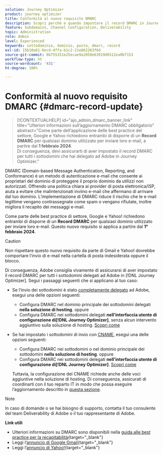 ```yaml
---
solution: Journey Optimizer
product: journey optimizer
title: Conformità al nuovo requisito DMARC
description: Scopri perché e quando impostare il record DMARC in Journey Optimizer
feature: Subdomains, Channel Configuration, Deliverability
topic: Administration
role: Admin
level: Experienced
keywords: sottodominio, dominio, posta, dmarc, record
exl-id: 15b10a61-6ecd-4ffa-b1c2-21e862263f6d
source-git-commit: 8b755351e25ecae9a2058e63919d6512ea0bf153
workflow-type: ht
source-wordcount: '431'
ht-degree: 100%

---
```


# Conformità al nuovo requisito DMARC {#dmarc-record-update}

>[!CONTEXTUALHELP]
>id="ajo_admin_dmarc_banner_link"
>title="Ulteriori informazioni sull’aggiornamento DMARC obbligatorio"
>abstract="Come parte dell’applicazione delle best practice del settore, Google e Yahoo richiedono entrambi di disporre di un **Record DMARC** per qualsiasi dominio utilizzato per inviare loro e-mail, a partire dal **1 febbraio 2024**.<br>Di conseguenza, devi assicurarti di aver impostato il record DMARC per tutti i sottodomini che hai delegato ad Adobe in Journey Optimizer."

DMARC (Domain-based Message Authentication, Reporting, and Conformance) è un metodo di autenticazione e-mail che consente ai proprietari del dominio di proteggere il proprio dominio da utilizzi non autorizzati. Offrendo una politica chiara ai provider di posta elettronica/ISP, aiuta a evitare che malintenzionati inviino e-mail che affermano di arrivare dal tuo dominio. L’implementazione di DMARC riduce il rischio che le e-mail legittime vengano contrassegnate come spam o vengano rifiutate, inoltre migliora il recapito dei messaggi e-mail.

Come parte delle best practice di settore, Google e Yahoo! richiedono entrambi di disporre di un **Record DMARC** per qualsiasi dominio utilizzato per inviare loro e-mail. Questo nuovo requisito si applica a partire dal **1° febbraio 2024**.

>[!CAUTION]
>
>Non rispettare questo nuovo requisito da parte di Gmail e Yahoo! dovrebbe comportare l’invio di e-mail nella cartella di posta indesiderata oppure il blocco.

Di conseguenza, Adobe consiglia vivamente di assicurarsi di aver impostato il record DMARC per tutti i sottodomini delegati ad Adobe in [!DNL Journey Optimizer]. Segui i passaggi seguenti che si applicano al tuo caso:

* Se l’invio dei sottodomini è stato [completamente delegato](delegate-subdomain.md#full-subdomain-delegation) ad Adobe, esegui una delle opzioni seguenti:

   * Configura DMARC nel dominio principale dei sottodomini delegati **nella soluzione di hosting**.
oppure
   * Configura DMARC nei sottodomini delegati **nell’interfaccia utente di configurazione di[!DNL Journey Optimizer]**, senza alcun intervento aggiuntivo sulla soluzione di hosting. [Scopri come](dmarc-record.md#implement-dmarc)

* Se hai impostato i sottodomini di invio con [CNAME](delegate-subdomain.md#cname-subdomain-setup), esegui una delle opzioni seguenti:

   * Configura DMARC nei sottodomini o nel dominio principale dei sottodomini **nella soluzione di hosting**.
oppure
   * Configura DMARC nei sottodomini delegati **nell’interfaccia utente di configurazione di[!DNL Journey Optimizer]**. [Scopri come](dmarc-record.md#implement-dmarc)

  Tuttavia, la configurazione del CNAME richiede anche delle voci aggiuntive nella soluzione di hosting. Di conseguenza, assicurati di coordinarti con il tuo reparto IT in modo che possa eseguire l’aggiornamento descritto in [questa sezione](dmarc-record.md#implement-dmarc).

<!--The most recent timelines shared by Google and Yahoo! are as follows:

* Google:

    * **February 2024** – Temporary bounces designed to provide warning of non-compliance will begin. Emails will still be delivered as normal after a short delay if you are not yet in compliance. If you are fully in compliance there will be no temporary bounces and you will not be affected.

    * **April 2024** – Blocks will begin for senders who are not in compliance with DMARC requirement. Only a portion of non-compliant email will be blocked at first, with the percentage blocked increasing over time.

    * **June 1st, 2024** – Any sender not in full compliance will experience blocking.

* Yahoo! has not provided exact dates, but has said "the rollout of enforcement will begin in February 2024. Enforcement will be gradually rolled out".
-->

>[!NOTE]
>
>In caso di domande o se hai bisogno di supporto, contatta il tuo consulente del team Deliverability di Adobe o il tuo rappresentante di Adobe.

**Link utili**

* Ulteriori informazioni su DMARC sono disponibili nella [guida alle best practice per la recapitabilità](https://experienceleague.adobe.com/docs/deliverability-learn/deliverability-best-practice-guide/additional-resources/technotes/implement-dmarc.html?lang=it#about){target="_blank"}
* Leggi l’[annuncio di Google Gmail](https://blog.google/products/gmail/gmail-security-authentication-spam-protection/){target="_blank"}
* Leggi l’[annuncio di Yahoo!](https://blog.postmaster.yahooinc.com/post/730172167494483968/more-secure-less-spam){target="_blank"}

<!--Find more guidance about these changes in the [Deliverability Best Practice Guide]-->
